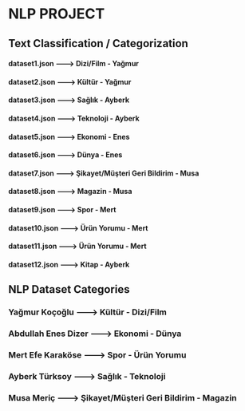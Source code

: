 # NLP PROJECT

## Text Classification / Categorization

#### dataset1.json ---> Dizi/Film - Yağmur
#### dataset2.json ---> Kültür - Yağmur
#### dataset3.json ---> Sağlık - Ayberk
#### dataset4.json ---> Teknoloji - Ayberk
#### dataset5.json ---> Ekonomi - Enes
#### dataset6.json ---> Dünya - Enes
#### dataset7.json ---> Şikayet/Müşteri Geri Bildirim - Musa
#### dataset8.json ---> Magazin - Musa
#### dataset9.json ---> Spor - Mert
#### dataset10.json ---> Ürün Yorumu - Mert
#### dataset11.json ---> Ürün Yorumu - Mert
#### dataset12.json ---> Kitap - Ayberk


## NLP Dataset Categories 
### Yağmur Koçoğlu ---> Kültür - Dizi/Film
### Abdullah Enes Dizer ---> Ekonomi - Dünya
### Mert Efe Karaköse ---> Spor - Ürün Yorumu
### Ayberk Türksoy ---> Sağlık - Teknoloji
### Musa Meriç ---> Şikayet/Müşteri Geri Bildirim - Magazin

